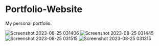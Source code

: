 # Portfolio-Website

My personal portfolio.

![Screenshot 2023-08-25 031406](https://github.com/Pavithra-cj/Portfolio-Website/assets/84024015/174d1f0c-e5af-450f-ad63-2e755b2d2125)
![Screenshot 2023-08-25 031445](https://github.com/Pavithra-cj/Portfolio-Website/assets/84024015/690d94bf-01d2-4f12-9148-cd96bd58b167)
![Screenshot 2023-08-25 031515](https://github.com/Pavithra-cj/Portfolio-Website/assets/84024015/5617386f-7e1c-4d92-b897-59da3a7c7336)
![Screenshot 2023-08-25 031315](https://github.com/Pavithra-cj/Portfolio-Website/assets/84024015/f510453e-e343-4009-9fd3-bbca8929fed9)
